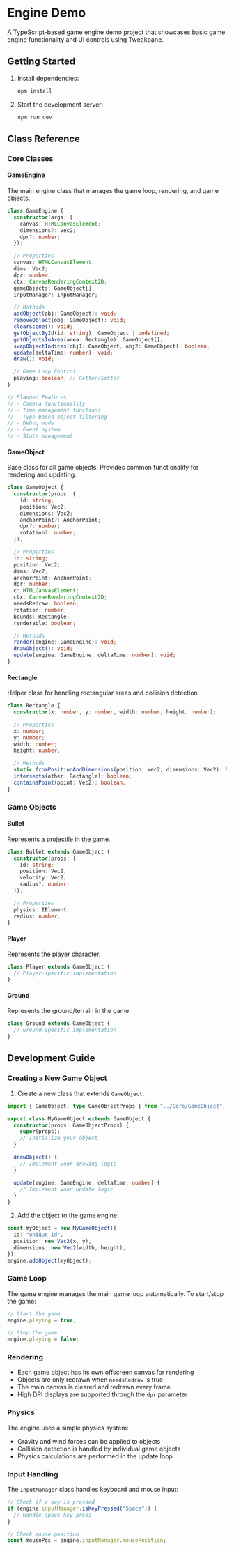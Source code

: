 # Engine Demo

A TypeScript-based game engine demo project that showcases basic game engine functionality and UI controls using Tweakpane.

## Getting Started

1. Install dependencies:

   ```bash
   npm install
   ```

2. Start the development server:

   ```bash
   npm run dev
   ```

## Class Reference

### Core Classes

#### GameEngine

The main engine class that manages the game loop, rendering, and game objects.

```typescript
class GameEngine {
  constructor(args: {
    canvas: HTMLCanvasElement;
    dimensions?: Vec2;
    dpr?: number;
  });

  // Properties
  canvas: HTMLCanvasElement;
  dims: Vec2;
  dpr: number;
  ctx: CanvasRenderingContext2D;
  gameObjects: GameObject[];
  inputManager: InputManager;

  // Methods
  addObject(obj: GameObject): void;
  removeObject(obj: GameObject): void;
  clearScene(): void;
  getObjectById(id: string): GameObject | undefined;
  getObjectsInArea(area: Rectangle): GameObject[];
  swapObjectIndices(obj1: GameObject, obj2: GameObject): boolean;
  update(deltaTime: number): void;
  draw(): void;

  // Game Loop Control
  playing: boolean; // Getter/Setter
}

// Planned Features
// - Camera functionality
// - Time management functions
// - Type-based object filtering
// - Debug mode
// - Event system
// - State management
```

#### GameObject

Base class for all game objects. Provides common functionality for rendering and updating.

```typescript
class GameObject {
  constructor(props: {
    id: string;
    position: Vec2;
    dimensions: Vec2;
    anchorPoint?: AnchorPoint;
    dpr?: number;
    rotation?: number;
  });

  // Properties
  id: string;
  position: Vec2;
  dims: Vec2;
  anchorPoint: AnchorPoint;
  dpr: number;
  c: HTMLCanvasElement;
  ctx: CanvasRenderingContext2D;
  needsRedraw: boolean;
  rotation: number;
  bounds: Rectangle;
  renderable: boolean;

  // Methods
  render(engine: GameEngine): void;
  drawObject(): void;
  update(engine: GameEngine, deltaTime: number): void;
}
```

#### Rectangle

Helper class for handling rectangular areas and collision detection.

```typescript
class Rectangle {
  constructor(x: number, y: number, width: number, height: number);

  // Properties
  x: number;
  y: number;
  width: number;
  height: number;

  // Methods
  static fromPositionAndDimensions(position: Vec2, dimensions: Vec2): Rectangle;
  intersects(other: Rectangle): boolean;
  containsPoint(point: Vec2): boolean;
}
```

### Game Objects

#### Bullet

Represents a projectile in the game.

```typescript
class Bullet extends GameObject {
  constructor(props: {
    id: string;
    position: Vec2;
    velocity: Vec2;
    radius?: number;
  });

  // Properties
  physics: IElement;
  radius: number;
}
```

#### Player

Represents the player character.

```typescript
class Player extends GameObject {
  // Player-specific implementation
}
```

#### Ground

Represents the ground/terrain in the game.

```typescript
class Ground extends GameObject {
  // Ground-specific implementation
}
```

## Development Guide

### Creating a New Game Object

1. Create a new class that extends `GameObject`:

```typescript
import { GameObject, type GameObjectProps } from "../Core/GameObject";

export class MyGameObject extends GameObject {
  constructor(props: GameObjectProps) {
    super(props);
    // Initialize your object
  }

  drawObject() {
    // Implement your drawing logic
  }

  update(engine: GameEngine, deltaTime: number) {
    // Implement your update logic
  }
}
```

2. Add the object to the game engine:

```typescript
const myObject = new MyGameObject({
  id: "unique-id",
  position: new Vec2(x, y),
  dimensions: new Vec2(width, height),
});
engine.addObject(myObject);
```

### Game Loop

The game engine manages the main game loop automatically. To start/stop the game:

```typescript
// Start the game
engine.playing = true;

// Stop the game
engine.playing = false;
```

### Rendering

- Each game object has its own offscreen canvas for rendering
- Objects are only redrawn when `needsRedraw` is true
- The main canvas is cleared and redrawn every frame
- High DPI displays are supported through the `dpr` parameter

### Physics

The engine uses a simple physics system:

- Gravity and wind forces can be applied to objects
- Collision detection is handled by individual game objects
- Physics calculations are performed in the update loop

### Input Handling

The `InputManager` class handles keyboard and mouse input:

```typescript
// Check if a key is pressed
if (engine.inputManager.isKeyPressed("Space")) {
  // Handle space key press
}

// Check mouse position
const mousePos = engine.inputManager.mousePosition;
```
